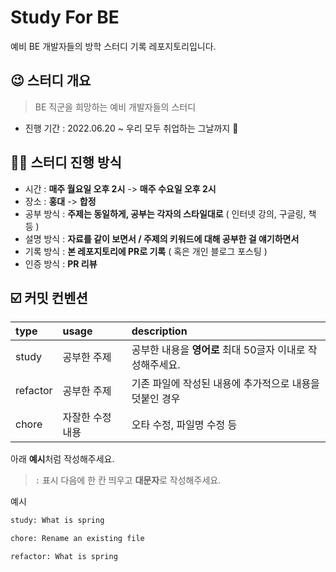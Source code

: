 # Study For BE
예비 BE 개발자들의 방학 스터디 기록 레포지토리입니다.

## 😉 스터디 개요
> BE 직군을 희망하는 예비 개발자들의 스터디
* 진행 기간 : 2022.06.20 ~ 우리 모두 취업하는 그날까지 👊


## 🙋‍♀️ 스터디 진행 방식

* 시간 : **매주 월요일 오후 2시** -> **매주 수요일 오후 2시**
* 장소 : **홍대** -> **합정**
* 공부 방식 : **주제는 동일하게, 공부는 각자의 스타일대로** ( 인터넷 강의, 구글링, 책 등 )
* 설명 방식 : **자료를 같이 보면서 / 주제의 키워드에 대해 공부한 걸 얘기하면서** 
* 기록 방식 : **본 레포지토리에 PR로 기록** ( 혹은 개인 블로그 포스팅 )
* 인증 방식 : **PR 리뷰**

## ☑️ 커밋 컨벤션
|type|usage|description|
|:---|:---|:---|
|study| 공부한 주제 | 공부한 내용을 **영어로** 최대 50글자 이내로 작성해주세요.|
|refactor| 공부한 주제 | 기존 파일에 작성된 내용에 추가적으로 내용을 덧붙인 경우 |
|chore| 자잘한 수정 내용 | 오타 수정, 파일명 수정 등 |

아래 **예시**처럼 작성해주세요.
> `:` 표시 다음에 한 칸 띄우고 **대문자**로 작성해주세요.

예시
```` bash
study: What is spring

chore: Rename an existing file

refactor: What is spring

````
